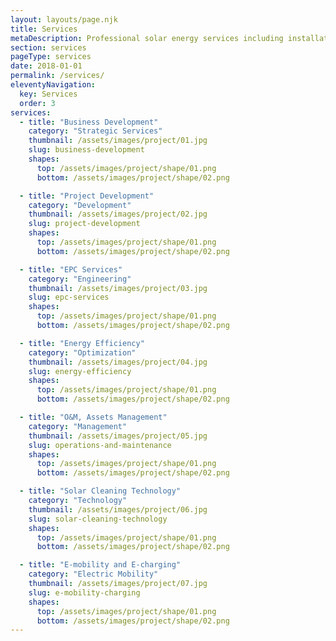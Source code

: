 ```yaml
---
layout: layouts/page.njk
title: Services
metaDescription: Professional solar energy services including installation, maintenance, and consultancy.
section: services
pageType: services
date: 2018-01-01
permalink: /services/
eleventyNavigation:
  key: Services
  order: 3
services:
  - title: "Business Development"
    category: "Strategic Services"
    thumbnail: /assets/images/project/01.jpg
    slug: business-development
    shapes:
      top: /assets/images/project/shape/01.png
      bottom: /assets/images/project/shape/02.png

  - title: "Project Development"
    category: "Development"
    thumbnail: /assets/images/project/02.jpg
    slug: project-development
    shapes:
      top: /assets/images/project/shape/01.png
      bottom: /assets/images/project/shape/02.png

  - title: "EPC Services"
    category: "Engineering"
    thumbnail: /assets/images/project/03.jpg
    slug: epc-services
    shapes:
      top: /assets/images/project/shape/01.png
      bottom: /assets/images/project/shape/02.png

  - title: "Energy Efficiency"
    category: "Optimization"
    thumbnail: /assets/images/project/04.jpg
    slug: energy-efficiency
    shapes:
      top: /assets/images/project/shape/01.png
      bottom: /assets/images/project/shape/02.png

  - title: "O&M, Assets Management"
    category: "Management"
    thumbnail: /assets/images/project/05.jpg
    slug: operations-and-maintenance
    shapes:
      top: /assets/images/project/shape/01.png
      bottom: /assets/images/project/shape/02.png

  - title: "Solar Cleaning Technology"
    category: "Technology"
    thumbnail: /assets/images/project/06.jpg
    slug: solar-cleaning-technology
    shapes:
      top: /assets/images/project/shape/01.png
      bottom: /assets/images/project/shape/02.png

  - title: "E-mobility and E-charging"
    category: "Electric Mobility"
    thumbnail: /assets/images/project/07.jpg
    slug: e-mobility-charging
    shapes:
      top: /assets/images/project/shape/01.png
      bottom: /assets/images/project/shape/02.png
---
```

